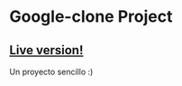 # Google-clone Project

<h2> <a href="https://labastidaa.github.io/Google-clone/">Live version!</a>  </h2>

<p> Un proyecto sencillo :) </p>

